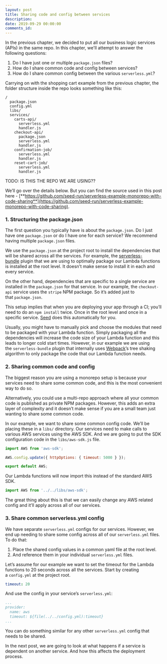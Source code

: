 ```yaml
---
layout: post
title: Sharing code and config between services
description: 
date: 2019-09-29 00:00:00
comments_id: 
---
```


In the previous chapter, we decided to put all our business logic services (APIs) in the same repo. In this chapter, we'll attempt to answer the following questions:

1. Do I have just one or multiple `package.json` files?
2. How do I share common code and config between services?
3. How do I share common config between the various `serverless.yml`?

Carrying on with the shopping cart example from the previous chapter, the folder structure inside the repo looks something like this:

```
/
  package.json
  config.yml
  libs/
  services/
    carts-api/
      serverless.yml
      handler.js
    checkout-api/
      package.json
      serverless.yml
      handler.js
    confirmation-job/
      serverless.yml
      handler.js
    reset-cart-job/
      serverless.yml
      handler.js
```

TODO: IS THIS THE REPO WE ARE USING??

We’ll go over the details below. But you can find the source used in this post here - [**https://github.com/seed-run/serverless-example-monorepo-with-code-sharing**](https://github.com/seed-run/serverless-example-monorepo-with-code-sharing).

### 1. Structuring the package.json

The first question you typically have is about the `package.json`. Do I just have one `package.json` or do I have one for each service? We recommend having multiple `package.json` files.

We use the `package.json` at the project root to install the dependencies that will be shared across all the services. For example, the [serverless-bundle](https://github.com/AnomalyInnovations/serverless-bundle) plugin that we are using to optimally package our Lambda functions is installed at the root level. It doesn’t make sense to install it in each and every service.

On the other hand, dependencies that are specific to a single service are installed in the `package.json` for that service. In our example, the `checkout-api` service uses the `stripe` NPM package. So it’s added just to that `package.json`.

This setup implies that when you are deploying your app through a CI; you’ll need to do an `npm install` twice. Once in the root level and once in a specific service. [Seed](https://seed.run/) does this automatically for you.

Usually, you might have to manually pick and choose the modules that need to be packaged with your Lambda function. Simply packaging all the dependencies will increase the code size of your Lambda function and this leads to longer cold start times. However, in our example we are using the `serverless-bundle` plugin that internally uses [Webpack](https://webpack.js.org/)’s tree shaking algorithm to only package the code that our Lambda function needs.

### 2. Sharing common code and config

The biggest reason you are using a monorepo setup is because your services need to share some common code, and this is the most convenient way to do so.

Alternatively, you could use a multi-repo approach where all your common code is published as private NPM packages. However, this adds an extra layer of complexity and it doesn’t make sense if you are a small team just wanting to share some common code.

In our example, we want to share some common config code. We’ll be placing these in a `libs/` directory. Our services need to make calls to various AWS services using the AWS SDK. And we are going to put the SDK configuration code in the `libs/aws-sdk.js` file.

``` js
import AWS from 'aws-sdk';

AWS.config.update({ httpOptions: { timeout: 5000 } });

export default AWS;
```

Our Lambda functions will now import this instead of the standard AWS SDK.

``` js
import AWS from '../../libs/aws-sdk';
```

The great thing about this is that we can easily change any AWS related config and it’ll apply across all of our services.

### 3. Share common serverless.yml config

We have separate `serverless.yml` configs for our services. However, we end up needing to share some config across all of our `serverless.yml` files. To do that:

1. Place the shared config values in a common yaml file at the root level.
2. And reference them in your individual `serverless.yml` files.

Let’s assume for our example we want to set the timeout for the Lambda functions to 20 seconds across all the services. Start by creating a `config.yml` at the project root.

``` yml
timeout: 20
```
And use the config in your service’s `serverless.yml`:

``` yml
...
provider:
  name: aws
  timeout: ${file(../../config.yml):timeout}
...
```

You can do something similar for any other `serverless.yml` config that needs to be shared.

In the next post, we are going to look at what happens if a service is dependent on another service. And how this affects the deployment process.
